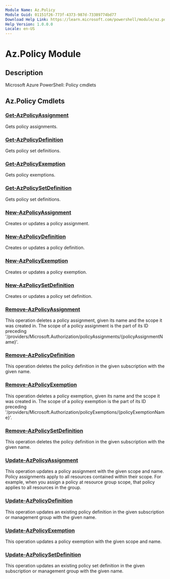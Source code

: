 ```yaml
---
Module Name: Az.Policy
Module Guid: 01151f26-773f-4373-987d-73389774bd77
Download Help Link: https://learn.microsoft.com/powershell/module/az.policy
Help Version: 1.0.0.0
Locale: en-US
---
```


# Az.Policy Module
## Description
Microsoft Azure PowerShell: Policy cmdlets

## Az.Policy Cmdlets
### [Get-AzPolicyAssignment](Get-AzPolicyAssignment.md)
Gets policy assignments.

### [Get-AzPolicyDefinition](Get-AzPolicyDefinition.md)
Gets policy set definitions.

### [Get-AzPolicyExemption](Get-AzPolicyExemption.md)
Gets policy exemptions.

### [Get-AzPolicySetDefinition](Get-AzPolicySetDefinition.md)
Gets policy set definitions.

### [New-AzPolicyAssignment](New-AzPolicyAssignment.md)
Creates or updates a policy assignment.

### [New-AzPolicyDefinition](New-AzPolicyDefinition.md)
Creates or updates a policy definition.

### [New-AzPolicyExemption](New-AzPolicyExemption.md)
Creates or updates a policy exemption.

### [New-AzPolicySetDefinition](New-AzPolicySetDefinition.md)
Creates or updates a policy set definition.

### [Remove-AzPolicyAssignment](Remove-AzPolicyAssignment.md)
This operation deletes a policy assignment, given its name and the scope it was created in.
The scope of a policy assignment is the part of its ID preceding '/providers/Microsoft.Authorization/policyAssignments/{policyAssignmentName}'.

### [Remove-AzPolicyDefinition](Remove-AzPolicyDefinition.md)
This operation deletes the policy definition in the given subscription with the given name.

### [Remove-AzPolicyExemption](Remove-AzPolicyExemption.md)
This operation deletes a policy exemption, given its name and the scope it was created in.
The scope of a policy exemption is the part of its ID preceding '/providers/Microsoft.Authorization/policyExemptions/{policyExemptionName}'.

### [Remove-AzPolicySetDefinition](Remove-AzPolicySetDefinition.md)
This operation deletes the policy definition in the given subscription with the given name.

### [Update-AzPolicyAssignment](Update-AzPolicyAssignment.md)
This operation updates a policy assignment with the given scope and name.
Policy assignments apply to all resources contained within their scope.
For example, when you assign a policy at resource group scope, that policy applies to all resources in the group.

### [Update-AzPolicyDefinition](Update-AzPolicyDefinition.md)
This operation updates an existing policy definition in the given subscription or management group with the given name.

### [Update-AzPolicyExemption](Update-AzPolicyExemption.md)
This operation updates a policy exemption with the given scope and name.

### [Update-AzPolicySetDefinition](Update-AzPolicySetDefinition.md)
This operation updates an existing policy set definition in the given subscription or management group with the given name.

